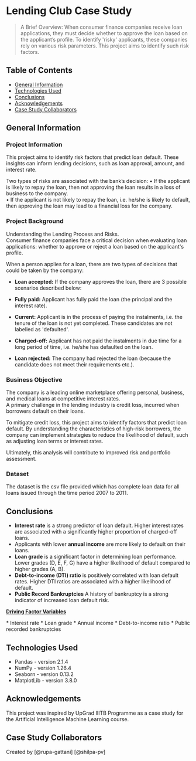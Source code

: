 # Lending Club Case Study
> A Brief Overview: When consumer finance companies receive loan applications, they must decide whether to approve the loan based on the applicant’s profile. To identify 'risky' applicants, these companies rely on various risk parameters. This project aims to identify such risk factors.

## Table of Contents
* [General Information](#general-information)
* [Technologies Used](#technologies-used)
* [Conclusions](#conclusions)
* [Acknowledgements](#acknowledgements)
* [Case Study Collaborators](#case-study-collaborators)

## General Information
### Project Information
This project aims to identify risk factors that predict loan default. 
These insights can inform lending decisions, such as loan approval, amount, and interest rate.  

Two types of risks are associated with the bank’s decision:
• If the applicant is likely to repay the loan, then not approving the loan results in a loss of business to the company.  
• If the applicant is not likely to repay the loan, i.e. he/she is likely to default, then approving the loan may lead to a financial loss for the company.  

### Project Background
Understanding the Lending Process and Risks.  
Consumer finance companies face a critical decision when evaluating loan applications: whether to approve or reject a loan based on the applicant's profile.  

When a person applies for a loan, there are two types of decisions that could be taken by the company:  
* **Loan accepted:** If the company approves the loan, there are 3 possible scenarios described below:  
 * **Fully paid:** Applicant has fully paid the loan (the principal and the interest rate).  
 * **Current:** Applicant is in the process of paying the instalments, i.e. the tenure of the loan is not yet completed. These candidates are not labelled as 'defaulted'.  
 * **Charged-off:** Applicant has not paid the instalments in due time for a long period of time, i.e. he/she has defaulted on the loan.  

* **Loan rejected:** The company had rejected the loan (because the candidate does not meet their requirements etc.). 

### Business Objective
The company is a leading online marketplace offering personal, business, and medical loans at competitive interest rates.   
A primary challenge in the lending industry is credit loss, incurred when borrowers default on their loans.  

To mitigate credit loss, this project aims to identify factors that predict loan default. By understanding the characteristics of high-risk borrowers, the company can implement strategies to reduce the likelihood of default, such as adjusting loan terms or interest rates.  

Ultimately, this analysis will contribute to improved risk and portfolio assessment.  

### Dataset
The dataset is the csv file provided which has complete loan data for all loans issued through the time period 2007 to 2011.

## Conclusions
* **Interest rate** is a strong predictor of loan default. Higher interest rates are associated with a significantly higher proportion of charged-off loans.
* Applicants with lower **annual income** are more likely to default on their loans.
* **Loan grade** is a significant factor in determining loan performance. Lower grades (D, E, F, G) have a higher likelihood of default compared to higher grades (A, B).
* **Debt-to-income (DTI) ratio** is positively correlated with loan default rates. Higher DTI ratios are associated with a higher likelihood of default.
* **Public Record Bankruptcies** A history of bankruptcy is a strong indicator of increased loan default risk.

<p style="font-size:14px;"><u><b>Driving Factor Variables</b></u></p>  
* Interest rate
* Loan grade
* Annual income
* Debt-to-income ratio
* Public recorded bankruptcies

## Technologies Used
- Pandas - version 2.1.4
- NumPy - version 1.26.4
- Seaborn - version 0.13.2
- MatplotLib - version 3.8.0


## Acknowledgements
This project was inspired by UpGrad IIITB Programme as a case study for the Artificial Intelligence Machine Learning course.

## Case Study Collaborators
Created by [@rupa-gattani] [@shilpa-pv]
